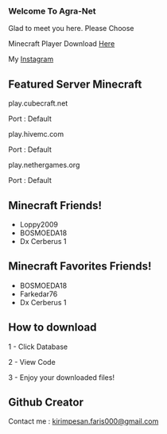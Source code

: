 ### Welcome To Agra-Net


Glad to meet you here.
Please Choose 


Minecraft Player
Download [Here](https://bit.ly/3i3opkf)

My [Instagram](https://bit.ly/2GwDlun)

## Featured Server Minecraft
play.cubecraft.net

Port : Default

play.hivemc.com

Port : Default

play.nethergames.org

Port : Default

## Minecraft Friends!
- Loppy2009
- BOSMOEDA18
- Dx Cerberus 1

## Minecraft Favorites Friends!
- BOSMOEDA18
- Farkedar76
- Dx Cerberus 1

## How to download
1 - Click Database

2 - View Code

3 - Enjoy your downloaded files!

## Github Creator
Contact me :
kirimpesan.faris000@gmail.com



